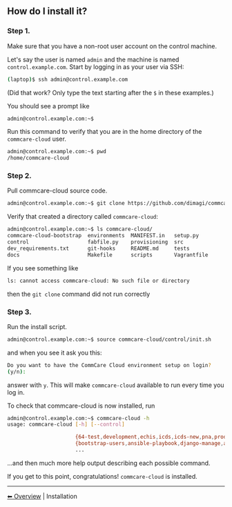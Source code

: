## How do I install it?

### Step 1.
Make sure that you have a non-root user account on the control machine.

Let's say the user is named `admin` and the machine
is named `control.example.com`. Start by logging in as your user via SSH:

```bash
(laptop)$ ssh admin@control.example.com
```

(Did that work? Only type the text starting after the `$` in these examples.)

You should see a prompt like

```bash
admin@control.example.com:~$
```

Run this command to verify that you are in the home directory of the `commcare-cloud` user.

```bash
admin@control.example.com:~$ pwd
/home/commcare-cloud
```

### Step 2.

Pull commcare-cloud source code.

```bash
admin@control.example.com:~$ git clone https://github.com/dimagi/commcare-cloud.git
```

Verify that created a directory called `commcare-cloud`:

```bash
admin@control.example.com:~$ ls commcare-cloud/
commcare-cloud-bootstrap  environments  MANIFEST.in   setup.py
control                   fabfile.py    provisioning  src
dev_requirements.txt      git-hooks     README.md     tests
docs                      Makefile      scripts       Vagrantfile
```

If you see something like

```bash
ls: cannot access commcare-cloud: No such file or directory
```

then the `git clone` command did not run correctly
### Step 3.

Run the install script.

```bash
admin@control.example.com:~$ source commcare-cloud/control/init.sh
```

and when you see it ask you this:

```bash
Do you want to have the CommCare Cloud environment setup on login?
(y/n):
```

answer with `y`.
This will make `commcare-cloud` available to run every time you log in.

To check that commcare-cloud is now installed, run

```bash
admin@control.example.com:~$ commcare-cloud -h
usage: commcare-cloud [-h] [--control]

                      {64-test,development,echis,icds,icds-new,pna,production,softlayer,staging,swiss}
                      {bootstrap-users,ansible-playbook,django-manage,aps,tmux,ap,validate-environment-settings,restart-elasticsearch,deploy-stack,service,update-supervisor-confs,update-users,ping,migrate_couchdb,lookup,run-module,update-config,mosh,after-reboot,ssh,downtime,fab,update-local-known-hosts,migrate-couchdb,run-shell-command}
                      ...

```
...and then much more help output describing each possible command.

If you get to this point, congratulations! `commcare-cloud` is installed.

---

[︎⬅︎ Overview](0001-overview.md) | Installation
